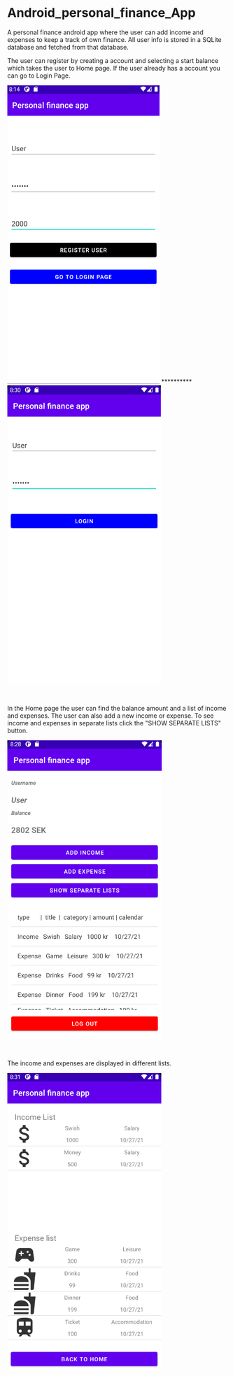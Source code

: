 # Android_personal_finance_App

A personal finance android app where the user can add income and expenses to keep a track of own finance. All user info is stored in a SQLite database and fetched from that database.

The user can register by creating a account and selecting a start balance which takes the user to Home page. If the user already has a account you can go to Login Page.

![](Images/Main.png)    **********    ![](Images/Login.png)

<br>


In the Home page the user can find the balance amount and a list of income and expenses. The user can also add a new income or expense. To see income and expenses in separate lists click the "SHOW SEPARATE LISTS" button.

![](Images/Home.png)

<br>

The income and expenses are displayed in different lists.

![](Images/Sep-lists.png)




